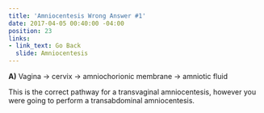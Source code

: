 ```yaml
---
title: 'Amniocentesis Wrong Answer #1'
date: 2017-04-05 00:40:00 -04:00
position: 23
links:
- link_text: Go Back
  slide: Amniocentesis
---
```


**A)** Vagina → cervix → amniochorionic membrane → amniotic fluid

This is the correct pathway for a transvaginal amniocentesis, however you were going to perform a transabdominal amniocentesis.